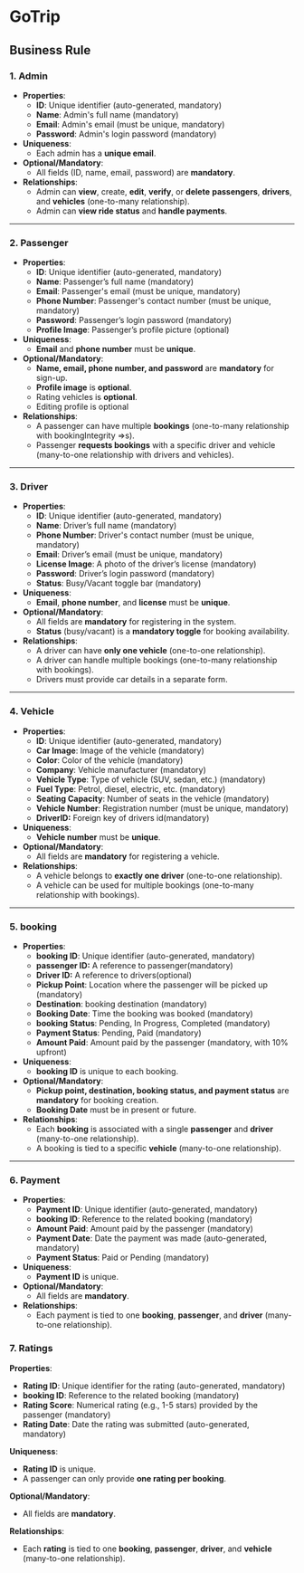 # GoTrip
## Business Rule

### 1. **Admin**

- **Properties**:
    - **ID**: Unique identifier (auto-generated, mandatory)
    - **Name**: Admin's full name (mandatory)
    - **Email**: Admin's email (must be unique, mandatory)
    - **Password**: Admin's login password (mandatory)
- **Uniqueness**:
    - Each admin has a **unique email**.
- **Optional/Mandatory**:
    - All fields (ID, name, email, password) are **mandatory**.
- **Relationships**:
    - Admin can **view**, create, **edit**, **verify**, or **delete** **passengers**, **drivers**, and **vehicles** (one-to-many relationship).
    - Admin can **view ride status** and **handle payments**.

---

### 2. **Passenger**

- **Properties**:
    - **ID**: Unique identifier (auto-generated, mandatory)
    - **Name**: Passenger’s full name (mandatory)
    - **Email**: Passenger's email (must be unique, mandatory)
    - **Phone Number**: Passenger's contact number (must be unique, mandatory)
    - **Password**: Passenger’s login password (mandatory)
    - **Profile Image**: Passenger’s profile picture (optional)
- **Uniqueness**:
    - **Email** and **phone number** must be **unique**.
- **Optional/Mandatory**:
    - **Name, email, phone number, and password** are **mandatory** for sign-up.
    - **Profile image** is **optional**.
    - Rating vehicles is **optional**.
    - Editing profile is optional
- **Relationships**:
    - A passenger can have multiple **bookings** (one-to-many relationship with bookingIntegrity ⇒s).
    - Passenger **requests bookings** with a specific driver and vehicle (many-to-one relationship with drivers and vehicles).

---

### 3. **Driver**

- **Properties**:
    - **ID**: Unique identifier (auto-generated, mandatory)
    - **Name**: Driver’s full name (mandatory)
    - **Phone Number**: Driver's contact number (must be unique, mandatory)
    - **Email**: Driver’s email (must be unique, mandatory)
    - **License Image**: A photo of the driver’s license (mandatory)
    - **Password**: Driver’s login password (mandatory)
    - **Status**: Busy/Vacant toggle bar (mandatory)
- **Uniqueness**:
    - **Email**, **phone number**, and **license** must be **unique**.
- **Optional/Mandatory**:
    - All fields are **mandatory** for registering in the system.
    - **Status** (busy/vacant) is a **mandatory toggle** for booking availability.
- **Relationships**:
    - A driver can have **only one vehicle** (one-to-one relationship).
    - A driver can handle multiple bookings (one-to-many relationship with bookings).
    - Drivers must provide car details in a separate form.

---

### 4. **Vehicle**

- **Properties**:
    - **ID**: Unique identifier (auto-generated, mandatory)
    - **Car Image**: Image of the vehicle (mandatory)
    - **Color**: Color of the vehicle (mandatory)
    - **Company**: Vehicle manufacturer (mandatory)
    - **Vehicle Type**: Type of vehicle (SUV, sedan, etc.) (mandatory)
    - **Fuel Type**: Petrol, diesel, electric, etc. (mandatory)
    - **Seating Capacity**: Number of seats in the vehicle (mandatory)
    - **Vehicle Number**: Registration number (must be unique, mandatory)
    - **DriverID:** Foreign key of drivers id(mandatory)
- **Uniqueness**:
    - **Vehicle number** must be **unique**.
- **Optional/Mandatory**:
    - All fields are **mandatory** for registering a vehicle.
- **Relationships**:
    - A vehicle belongs to **exactly one driver** (one-to-one relationship).
    - A vehicle can be used for multiple bookings (one-to-many relationship with bookings).

---

### 5. **booking**

- **Properties**:
    - **booking ID**: Unique identifier (auto-generated, mandatory)
    - **passenger ID:** A reference to passenger(mandatory)
    - **Driver ID:** A reference to drivers(optional)
    - **Pickup Point**: Location where the passenger will be picked up (mandatory)
    - **Destination**: booking destination (mandatory)
    - **Booking Date**: Time the booking was booked (mandatory)
    - **booking Status**: Pending, In Progress, Completed (mandatory)
    - **Payment Status**: Pending, Paid (mandatory)
    - **Amount Paid**: Amount paid by the passenger (mandatory, with 10% upfront)
- **Uniqueness**:
    - **booking ID** is unique to each booking.
- **Optional/Mandatory**:
    - **Pickup point, destination, booking status, and payment status** are **mandatory** for booking creation.
    - **Booking Date** must be in present or future.
- **Relationships**:
    - Each **booking** is associated with a single **passenger** and **driver** (many-to-one relationship).
    - A booking is tied to a specific **vehicle** (many-to-one relationship).

---

### 6. **Payment**

- **Properties**:
    - **Payment ID**: Unique identifier (auto-generated, mandatory)
    - **booking ID**: Reference to the related booking (mandatory)
    - **Amount Paid**: Amount paid by the passenger (mandatory)
    - **Payment Date**: Date the payment was made (auto-generated, mandatory)
    - **Payment Status**: Paid or Pending (mandatory)
- **Uniqueness**:
    - **Payment ID** is unique.
- **Optional/Mandatory**:
    - All fields are **mandatory**.
- **Relationships**:
    - Each payment is tied to one **booking**, **passenger**, and **driver** (many-to-one relationship).

### **7. Ratings**

**Properties**:

- **Rating ID**: Unique identifier for the rating (auto-generated, mandatory)
- **booking ID**: Reference to the related booking (mandatory)
- **Rating Score**: Numerical rating (e.g., 1-5 stars) provided by the passenger (mandatory)
- **Rating Date**: Date the rating was submitted (auto-generated, mandatory)

**Uniqueness**:

- **Rating ID** is unique.
- A passenger can only provide **one rating per booking**.

**Optional/Mandatory**:

- All fields are **mandatory**.

**Relationships**:

- Each **rating** is tied to one **booking**, **passenger**, **driver**, and **vehicle** (many-to-one relationship).
